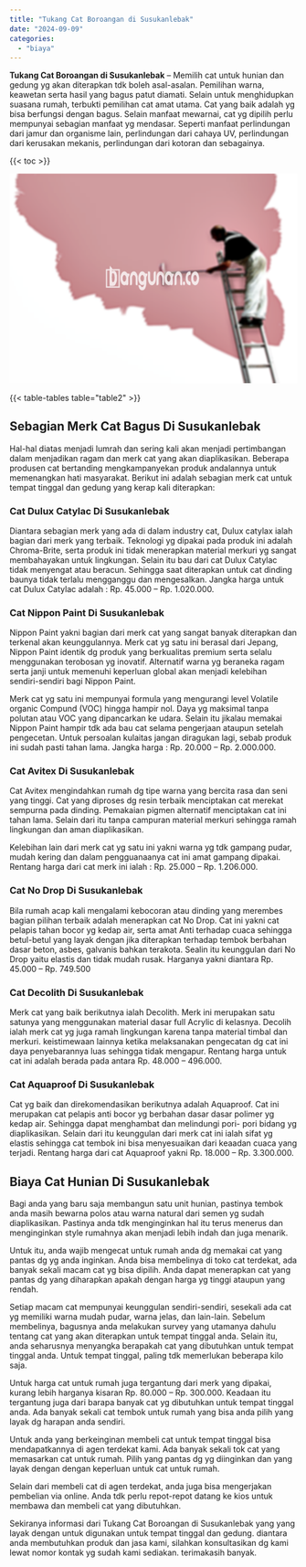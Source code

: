 ```yaml
---
title: "Tukang Cat Boroangan di Susukanlebak"
date: "2024-09-09"
categories: 
  - "biaya"
---
```


**Tukang Cat Boroangan di Susukanlebak** – Memilih cat untuk hunian dan gedung yg akan diterapkan tdk boleh asal-asalan. Pemilihan warna, keawetan serta hasil yang bagus patut diamati. Selain untuk menghidupkan suasana rumah, terbukti pemilihan cat amat utama. Cat yang baik adalah yg bisa berfungsi dengan bagus. Selain manfaat mewarnai, cat yg dipilih perlu mempunyai sebagian manfaat yg mendasar. Seperti manfaat perlindungan dari jamur dan organisme lain, perlindungan dari cahaya UV, perlindungan dari kerusakan mekanis, perlindungan dari kotoran dan sebagainya.

{{< toc >}}

![Tukang Cat Boroangan di Susukanlebak](/images/jasa-cat-murah19.png)

{{< table-tables table="table2" >}}

## Sebagian Merk Cat Bagus Di Susukanlebak

Hal-hal diatas menjadi lumrah dan sering kali akan menjadi pertimbangan dalam menjadikan ragam dan merk cat yang akan diaplikasikan. Beberapa produsen cat bertanding mengkampanyekan produk andalannya untuk memenangkan hati masyarakat. Berikut ini adalah sebagian merk cat untuk tempat tinggal dan gedung yang kerap kali diterapkan:

### Cat Dulux Catylac Di Susukanlebak

Diantara sebagian merk yang ada di dalam industry cat, Dulux catylax ialah bagian dari merk yang terbaik. Teknologi yg dipakai pada produk ini adalah Chroma-Brite, serta produk ini tidak menerapkan material merkuri yg sangat membahayakan untuk lingkungan. Selain itu bau dari cat Dulux Catylac tidak menyengat atau beracun. Sehingga saat diterapkan untuk cat dinding baunya tidak terlalu mengganggu dan mengesalkan. Jangka harga untuk cat Dulux Catylac adalah : Rp. 45.000 – Rp. 1.020.000.

### Cat Nippon Paint Di Susukanlebak

Nippon Paint yakni bagian dari merk cat yang sangat banyak diterapkan dan terkenal akan keunggulannya. Merk cat yg satu ini berasal dari Jepang, Nippon Paint identik dg produk yang berkualitas premium serta selalu menggunakan terobosan yg inovatif. Alternatif warna yg beraneka ragam serta janji untuk memenuhi keperluan global akan menjadi kelebihan sendiri-sendiri bagi Nippon Paint.

Merk cat yg satu ini mempunyai formula yang mengurangi level Volatile organic Compund (VOC) hingga hampir nol. Daya yg maksimal tanpa polutan atau VOC yang dipancarkan ke udara. Selain itu jikalau memakai Nippon Paint hampir tdk ada bau cat selama pengerjaan ataupun setelah pengecetan. Untuk persoalan kulaitas jangan diragukan lagi, sebab produk ini sudah pasti tahan lama. Jangka harga : Rp. 20.000 – Rp. 2.000.000.

### Cat Avitex Di Susukanlebak

Cat Avitex mengindahkan rumah dg tipe warna yang bercita rasa dan seni yang tinggi. Cat yang diproses dg resin terbaik menciptakan cat merekat sempurna pada dinding. Pemakaian pigmen alternatif menciptakan cat ini tahan lama. Selain dari itu tanpa campuran material merkuri sehingga ramah lingkungan dan aman diaplikasikan.

Kelebihan lain dari merk cat yg satu ini yakni warna yg tdk gampang pudar, mudah kering dan dalam pengguanaanya cat ini amat gampang dipakai. Rentang harga dari cat merk ini ialah : Rp. 25.000 – Rp. 1.206.000.

### Cat No Drop Di Susukanlebak

Bila rumah acap kali mengalami kebocoran atau dinding yang merembes bagian pilihan terbaik adalah menerapkan cat No Drop. Cat ini yakni cat pelapis tahan bocor yg kedap air, serta amat Anti terhadap cuaca sehingga betul-betul yang layak dengan jika diterapkan terhadap tembok berbahan dasar beton, asbes, galvanis bahkan terakota. Sealin itu keunggulan dari No Drop yaitu elastis dan tidak mudah rusak. Harganya yakni diantara Rp. 45.000 – Rp. 749.500

### Cat Decolith Di Susukanlebak

Merk cat yang baik berikutnya ialah Decolith. Merk ini merupakan satu satunya yang menggunakan material dasar full Acrylic di kelasnya. Decolih ialah merk cat yg juga ramah lingkungan karena tanpa material timbal dan merkuri. keistimewaan lainnya ketika melaksanakan pengecatan dg cat ini daya penyebarannya luas sehingga tidak mengapur. Rentang harga untuk cat ini adalah berada pada antara Rp. 48.000 – 496.000.

### Cat Aquaproof Di Susukanlebak

Cat yg baik dan direkomendasikan berikutnya adalah Aquaproof. Cat ini merupakan cat pelapis anti bocor yg berbahan dasar dasar polimer yg kedap air. Sehingga dapat menghambat dan melindungi pori- pori bidang yg diaplikasikan. Selain dari itu keunggulan dari merk cat ini ialah sifat yg elastis sehingga cat tembok ini bisa menyesuaikan dari keaadan cuaca yang terjadi. Rentang harga dari cat Aquaproof yakni Rp. 18.000 – Rp. 3.300.000.

## Biaya Cat Hunian Di Susukanlebak

Bagi anda yang baru saja membangun satu unit hunian, pastinya tembok anda masih bewarna polos atau warna natural dari semen yg sudah diaplikasikan. Pastinya anda tdk menginginkan hal itu terus menerus dan menginginkan style rumahnya akan menjadi lebih indah dan juga menarik.

Untuk itu, anda wajib mengecat untuk rumah anda dg memakai cat yang pantas dg yg anda inginkan. Anda bisa membelinya di toko cat terdekat, ada banyak sekali macam cat yg bisa dipilih. Anda dapat menerapkan cat yang pantas dg yang diharapkan apakah dengan harga yg tinggi ataupun yang rendah.

Setiap macam cat mempunyai keunggulan sendiri-sendiri, sesekali ada cat yg memiliki warna mudah pudar, warna jelas, dan lain-lain. Sebelum membelinya, bagusnya anda melakukan survey yang utamanya dahulu tentang cat yang akan diterapkan untuk tempat tinggal anda. Selain itu, anda seharusnya menyangka berapakah cat yang dibutuhkan untuk tempat tinggal anda. Untuk tempat tinggal, paling tdk memerlukan beberapa kilo saja.

Untuk harga cat untuk rumah juga tergantung dari merk yang dipakai, kurang lebih harganya kisaran Rp. 80.000 – Rp. 300.000. Keadaan itu tergantung juga dari barapa banyak cat yg dibutuhkan untuk tempat tinggal anda. Ada banyak sekali cat tembok untuk rumah yang bisa anda pilih yang layak dg harapan anda sendiri.

Untuk anda yang berkeinginan membeli cat untuk tempat tinggal bisa mendapatkannya di agen terdekat kami. Ada banyak sekali tok cat yang memasarkan cat untuk rumah. Pilih yang pantas dg yg diinginkan dan yang layak dengan dengan keperluan untuk cat untuk rumah.

Selain dari membeli cat di agen terdekat, anda juga bisa mengerjakan pembelian via online. Anda tdk perlu repot-repot datang ke kios untuk membawa dan membeli cat yang dibutuhkan.

Sekiranya informasi dari Tukang Cat Boroangan di Susukanlebak yang yang layak dengan untuk digunakan untuk tempat tinggal dan gedung. diantara anda membutuhkan produk dan jasa kami, silahkan konsultasikan dg kami lewat nomor kontak yg sudah kami sediakan. terimakasih banyak.
